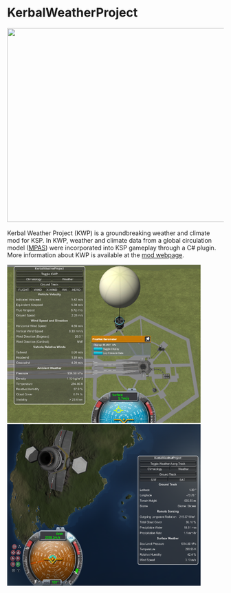 # KerbalWeatherProject

<p align="center">
<img width="800" height="450" src="Figures/olrtoa_hrly.gif">
</p>

Kerbal Weather Project (KWP) is a groundbreaking weather and climate mod for KSP. In KWP, weather and climate data from a global circulation model ([MPAS](https://mpas-dev.github.io/)) were incorporated into KSP gameplay through a C# plugin. More information about KWP is available at the [mod webpage](https://kerbalwxproject.space).

<p align="left">
<img width="450 height="400" src="Figures/wxballoons.png" width="100%">
<img width="450" height="375" src="Figures/polarsatmet.png" width="100%">
</p>

